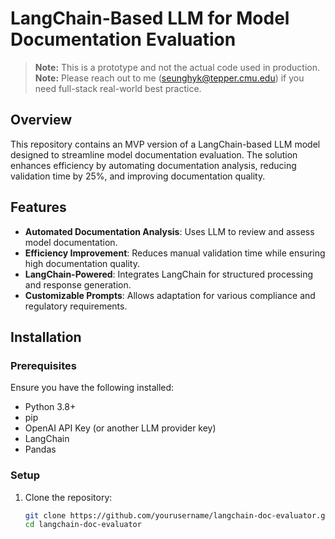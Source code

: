 # LangChain-Based LLM for Model Documentation Evaluation  

> **Note:** This is a prototype and not the actual code used in production.
> **Note:** Please reach out to me (seunghyk@tepper.cmu.edu) if you need full-stack real-world best practice.

## Overview  
This repository contains an MVP version of a LangChain-based LLM model designed to streamline model documentation evaluation. The solution enhances efficiency by automating documentation analysis, reducing validation time by 25%, and improving documentation quality.  

## Features  
- **Automated Documentation Analysis**: Uses LLM to review and assess model documentation.  
- **Efficiency Improvement**: Reduces manual validation time while ensuring high documentation quality.  
- **LangChain-Powered**: Integrates LangChain for structured processing and response generation.  
- **Customizable Prompts**: Allows adaptation for various compliance and regulatory requirements.  

## Installation  

### Prerequisites  
Ensure you have the following installed:  
- Python 3.8+  
- pip  
- OpenAI API Key (or another LLM provider key)  
- LangChain  
- Pandas  

### Setup  
1. Clone the repository:  
   ```bash
   git clone https://github.com/yourusername/langchain-doc-evaluator.git
   cd langchain-doc-evaluator
